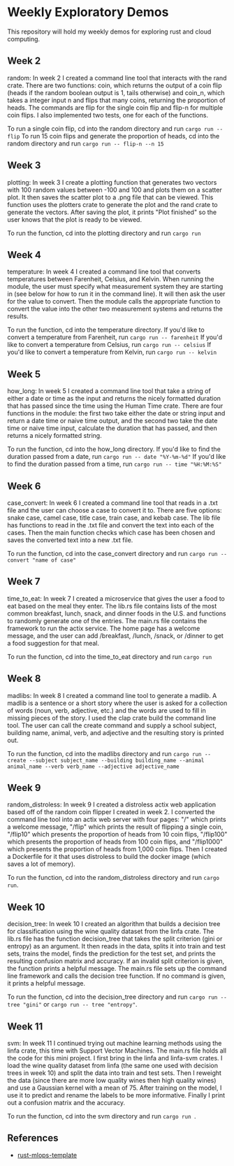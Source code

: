 # Weekly Exploratory Demos
This repository will hold my weekly demos for exploring rust and cloud computing.

## Week 2
random: In week 2 I created a command line tool that interacts with the rand crate. There are two functions: coin, which returns the output of a coin flip (heads if the random boolean output is 1, tails otherwise) and coin_n, which takes a integer input n and flips that many coins, returning the proportion of heads. The commands are flip for the single coin flip and flip-n for multiple coin flips. I also implemented two tests, one for each of the functions.

To run a single coin flip, cd into the random directory and run `cargo run -- flip`
To run 15 coin flips and generate the proportion of heads, cd into the random directory and run `cargo run -- flip-n --n 15`

## Week 3
plotting: In week 3 I create a plotting function that generates two vectors with 100 random values between -100 and 100 and plots them on a scatter plot. It then saves the scatter plot to a .png file that can be viewed. This function uses the plotters crate to generate the plot and the rand crate to generate the vectors. After saving the plot, it prints "Plot finished" so the user knows that the plot is ready to be viewed.

To run the function, cd into the plotting directory and run `cargo run`

## Week 4
temperature: In week 4 I created a command line tool that converts temperatures between Farenheit, Celsius, and Kelvin. When running the module, the user must specify what measurement system they are starting in (see below for how to run it in the command line). It will then ask the user for the value to convert. Then the module calls the appropriate function to convert the value into the other two measurement systems and returns the results. 

To run the function, cd into the temperature directory. 
If you'd like to convert a temperature from Farenheit, run `cargo run -- farenheit`
If you'd like to convert a temperature from Celsius, run `cargo run -- celsius`
If you'd like to convert a temperature from Kelvin, run `cargo run -- kelvin`

## Week 5
how_long: In week 5 I created a command line tool that take a string of either a date or time as the input and returns the nicely formatted duration that has passed since the time using the Human Time crate. There are four functions in the module: the first two take either the date or string input and return a date time or naive time output, and the second two take the date time or naive time input, calculate the duration that has passed, and then returns a nicely formatted string. 

To run the function, cd into the how_long directory. 
If you'd like to find the duration passed from a date, run `cargo run -- date "%Y-%m-%d"`
If you'd like to find the duration passed from a time, run `cargo run -- time "%H:%M:%S"`

## Week 6
case_convert: In week 6 I created a command line tool that reads in a .txt file and the user can choose a case to convert it to. There are five options: snake case, camel case, title case, train case, and kebab case. The lib file has functions to read in the .txt file and convert the text into each of the cases. Then the main function checks which case has been chosen and saves the converted text into a new .txt file.

To run the function, cd into the case_convert directory and run `cargo run -- convert "name of case"`

## Week 7
time_to_eat: In week 7 I created a microservice that gives the user a food to eat based on the meal they enter. The lib.rs file contains lists of the most common breakfast, lunch, snack, and dinner foods in the U.S. and functions to randomly generate one of the entries. The main.rs file contains the framework to run the actix service. The home page has a welcome message, and the user can add /breakfast, /lunch, /snack, or /dinner to get a food suggestion for that meal. 

To run the function, cd into the time_to_eat directory and run `cargo run`

## Week 8
madlibs: In week 8 I created a command line tool to generate a madlib. A madlib is a sentence or a short story where the user is asked for a collection of words (noun, verb, adjective, etc.) and the words are used to fill in missing pieces of the story. I used the clap crate build the command line tool. The user can call the create command and supply a school subject, building name, animal, verb, and adjective and the resulting story is printed out. 
    
To run the function, cd into the madlibs directory and run `cargo run -- create --subject subject_name --building building_name --animal animal_name --verb verb_name --adjective adjective_name`

## Week 9
random_distroless: In week 9 I created a distroless actix web application based off of the random coin flipper I created in week 2. I converted the command line tool into an actix web server with four pages: "/" which prints a welcome message, "/flip" which prints the result of flipping a single coin, "/flip10" which presents the proportion of heads from 10 coin flips, "/flip100" which presents the proportion of heads from 100 coin flips, and "/flip1000" which presents the proportion of heads from 1,000 coin flips. Then I created a Dockerfile for it that uses distroless to build the docker image (which saves a lot of memory). 
   
To run the function, cd into the random_distroless directory and run `cargo run`.

## Week 10
decision_tree: In week 10 I created an algorithm that builds a decision tree for classification using the wine quality dataset from the linfa crate. The lib.rs file has the function decision_tree that takes the split criterion (gini or entropy) as an argument. It then reads in the data, splits it into train and test sets, trains the model, finds the prediction for the test set, and prints the resulting confusion matrix and accuracy. If an invalid split criterion is given, the function prints a helpful message. The main.rs file sets up the command line framework and calls the decision tree function. If no command is given, it prints a helpful message.
    
To run the function, cd into the decision_tree directory and run `cargo run -- tree "gini"` or `cargo run -- tree "entropy"`.

## Week 11
svm: In week 11 I continued trying out machine learning methods using the linfa crate, this time with Support Vector Machines. The main.rs file holds all the code for this mini project. I first bring in the linfa and linfa-svm crates. I load the wine quality dataset from linfa (the same one used with decision trees in week 10) and split the data into train and test sets. Then I reweight the data (since there are more low quality wines then high quality wines) and use a Gaussian kernel with a mean of 75. After training on the model, I use it to predict and rename the labels to be more informative. Finally I print out a confusion matrix and the accuracy.
    
To run the function, cd into the svm directory and run `cargo run `.

## References

* [rust-mlops-template](https://github.com/nogibjj/rust-mlops-template)



